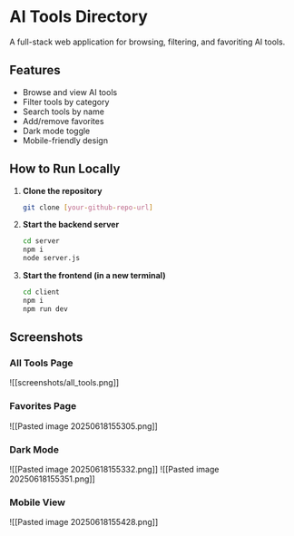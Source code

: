 # AI Tools Directory

A full-stack web application for browsing, filtering, and favoriting AI tools.

## Features

- Browse and view AI tools
- Filter tools by category
- Search tools by name
- Add/remove favorites
- Dark mode toggle
- Mobile-friendly design

## How to Run Locally

1. **Clone the repository**
    
    ```bash
    git clone [your-github-repo-url]
    ```
    
2. **Start the backend server**
    
    ```bash
    cd server
    npm i
    node server.js
    ```
    
3. **Start the frontend (in a new terminal)**
    
    ```bash
    cd client
    npm i
    npm run dev
    ```
    


## Screenshots

### All Tools Page

![[screenshots/all_tools.png]]

### Favorites Page

![[Pasted image 20250618155305.png]]

### Dark Mode

![[Pasted image 20250618155332.png]]
![[Pasted image 20250618155351.png]]

### Mobile View

![[Pasted image 20250618155428.png]]
